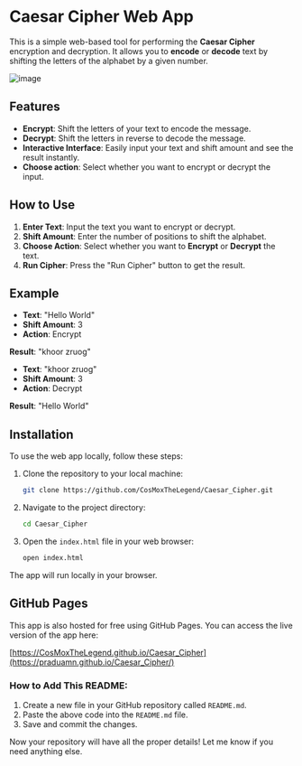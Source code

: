 # Caesar Cipher Web App

This is a simple web-based tool for performing the **Caesar Cipher** encryption and decryption. It allows you to **encode** or **decode** text by shifting the letters of the alphabet by a given number.

![image](https://github.com/user-attachments/assets/a99860fd-e61a-4aca-98ae-b47f28ff953c)


## Features
- **Encrypt**: Shift the letters of your text to encode the message.
- **Decrypt**: Shift the letters in reverse to decode the message.
- **Interactive Interface**: Easily input your text and shift amount and see the result instantly.
- **Choose action**: Select whether you want to encrypt or decrypt the input.

## How to Use

1. **Enter Text**: Input the text you want to encrypt or decrypt.
2. **Shift Amount**: Enter the number of positions to shift the alphabet.
3. **Choose Action**: Select whether you want to **Encrypt** or **Decrypt** the text.
4. **Run Cipher**: Press the "Run Cipher" button to get the result.

## Example

- **Text**: "Hello World"
- **Shift Amount**: 3
- **Action**: Encrypt

**Result**: "khoor zruog"

- **Text**: "khoor zruog"
- **Shift Amount**: 3
- **Action**: Decrypt

**Result**: "Hello World"

## Installation

To use the web app locally, follow these steps:

1. Clone the repository to your local machine:

   ```bash
   git clone https://github.com/CosMoxTheLegend/Caesar_Cipher.git
   ```

2. Navigate to the project directory:

   ```bash
   cd Caesar_Cipher
   ```

3. Open the `index.html` file in your web browser:

   ```bash
   open index.html
   ```

The app will run locally in your browser.

## GitHub Pages

This app is also hosted for free using GitHub Pages. You can access the live version of the app here:

[https://CosMoxTheLegend.github.io/Caesar_Cipher](https://praduamn.github.io/Caesar_Cipher/)


### How to Add This README:
1. Create a new file in your GitHub repository called `README.md`.
2. Paste the above code into the `README.md` file.
3. Save and commit the changes.

Now your repository will have all the proper details! Let me know if you need anything else.
